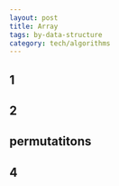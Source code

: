 ```yaml
---
layout: post
title: Array
tags: by-data-structure
category: tech/algorithms
---
```


## 1

<script src="https://gist.github.com/selimslab/c9f83af8e34d01ad78c64dc6b97cb9b3.js"></script>

## 2

<script src="https://gist.github.com/selimslab/5be61aa0781b14bd3630d063f7a4428f.js"></script>

## permutatitons


<script src="https://gist.github.com/selimslab/87cadd3dd3e564bfdf0f849bcaec62bb.js"></script>

## 4

<script src="https://gist.github.com/selimslab/6b8718bd2e78b83c594dd9b2826cc090.js"></script>